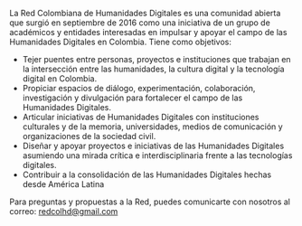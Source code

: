 La Red Colombiana de Humanidades Digitales es una comunidad abierta que surgió en septiembre de 2016 como una iniciativa de un grupo de académicos y entidades interesadas en impulsar y apoyar el campo de las Humanidades Digitales en Colombia.
Tiene como objetivos:

- Tejer puentes entre personas, proyectos e instituciones que trabajan en la intersección entre las humanidades, la cultura digital y la tecnología digital en Colombia.
- Propiciar espacios de diálogo, experimentación, colaboración, investigación y divulgación para fortalecer el campo de las Humanidades Digitales.
- Articular iniciativas de Humanidades Digitales con instituciones culturales y de la memoria, universidades, medios de comunicación y organizaciones de la sociedad civil.
- Diseñar y apoyar proyectos e iniciativas de las Humanidades Digitales asumiendo una mirada crítica e interdisciplinaria frente a las tecnologías digitales.
- Contribuir a la consolidación de las Humanidades Digitales hechas desde América Latina

Para preguntas y propuestas a la Red, puedes comunicarte con nosotros al correo: redcolhd@gmail.com